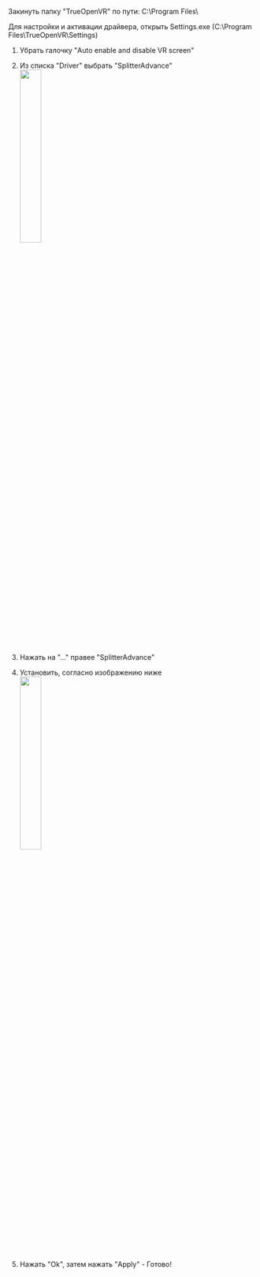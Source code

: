 Закинуть папку "TrueOpenVR" по пути: C:\Program Files\ </br>

Для настройки и активации драйвера, открыть Settings.exe (C:\Program Files\TrueOpenVR\Settings)</br>

1. Убрать галочку "Auto enable and disable VR screen"</br>
2. Из списка "Driver" выбрать "SplitterAdvance"</br>
<img src="https://user-images.githubusercontent.com/75369161/223917683-2f7cfba5-052f-42bf-8b3b-25c788817757.png" width=30% height=30%><br/>

1. Нажать на "..." правее "SplitterAdvance"</br>
2. Установить, согласно изображению ниже</br>
<img src="https://user-images.githubusercontent.com/75369161/223918038-a2c62e6e-6da1-4267-9dab-1ce71ca87a06.png" width=30% height=30%><br/>

1. Нажать "Ok", затем нажать "Apply" - Готово!
